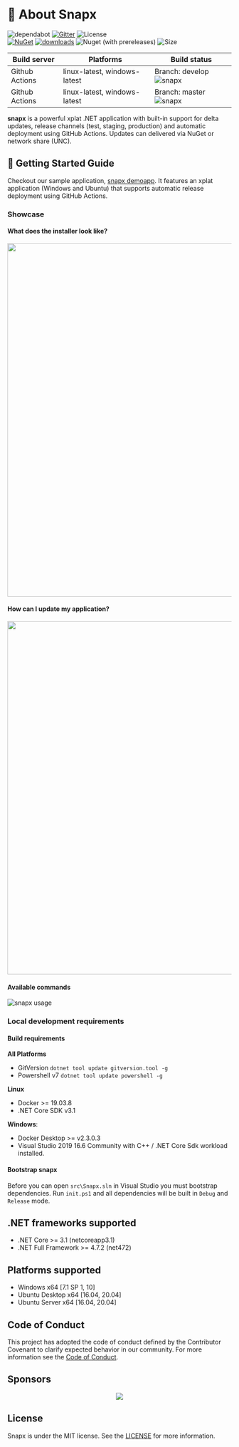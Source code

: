 # 📖 About Snapx 

![dependabot](https://api.dependabot.com/badges/status?host=github&repo=fintermobilityas/snapx) [![Gitter](https://badges.gitter.im/fintermobilityas-snapx/community.svg)](https://gitter.im/fintermobilityas-snapx/community?utm_source=badge&utm_medium=badge&utm_campaign=pr-badge) ![License](https://img.shields.io/github/license/fintermobilityas/snapx.svg)
<br>
[![NuGet](https://img.shields.io/nuget/v/snapx.svg)](https://www.nuget.org/packages/snapx) [![downloads](https://img.shields.io/nuget/dt/snapx)](https://www.nuget.org/packages/snapx) ![Nuget (with prereleases)](https://img.shields.io/nuget/vpre/snapx) ![Size](https://img.shields.io/github/repo-size/fintermobilityas/snapx.svg) 

| Build server | Platforms | Build status |
|--------------|----------|--------------|
| Github Actions | linux-latest, windows-latest | Branch: develop ![snapx](https://github.com/fintermobilityas/snapx/workflows/snapx/badge.svg?branch=develop) |
| Github Actions | linux-latest, windows-latest | Branch: master ![snapx](https://github.com/fintermobilityas/snapx/workflows/snapx/badge.svg?branch=master) |

**snapx** is a powerful xplat .NET application with built-in support for delta updates, release channels (test, staging, production) and automatic deployment using GitHub Actions. Updates can delivered via NuGet or network share (UNC).

## 🚀 Getting Started Guide

Checkout our sample application, [snapx demoapp](https://github.com/fintermobilityas/snapx.demoapp). It features an xplat application (Windows and Ubuntu) that supports automatic release deployment using GitHub Actions.

### Showcase

#### What does the installer look like?

<img src="https://media.githubusercontent.com/media/fintermobilityas/snapx/develop/docs/snapxinstaller.gif" width="794" />

#### How can I update my application?

<img src="https://media.githubusercontent.com/media/fintermobilityas/snapx/develop/docs/demoappupdate.gif" width="794" />

#### Available commands
![snapx usage](https://github.com/fintermobilityas/snapx/blob/develop/docs/shell.png)

### Local development requirements

#### Build requirements

**All Platforms**
- GitVersion `dotnet tool update gitversion.tool -g`
- Powershell v7 `dotnet tool update powershell -g`

**Linux**

- Docker >= 19.03.8
- .NET Core SDK v3.1 

**Windows**:
- Docker Desktop >= v2.3.0.3
- Visual Studio 2019 16.6 Community with C++ / .NET Core Sdk workload installed. 

#### Bootstrap snapx 

Before you can open `src\Snapx.sln` in Visual Studio you must bootstrap dependencies.
Run `init.ps1` and all dependencies will be built in `Debug` and `Release` mode.

## .NET frameworks supported

- .NET Core >= 3.1 (netcoreapp3.1)
- .NET Full Framework >= 4.7.2 (net472)

## Platforms supported

- Windows x64 [7.1 SP 1, 10]
- Ubuntu Desktop x64 [16.04, 20.04]
- Ubuntu Server x64 [16.04, 20.04]

## Code of Conduct

This project has adopted the code of conduct defined by the Contributor Covenant to clarify expected behavior in our community.
For more information see the [Code of Conduct](https://github.com/fintermobilityas/snapx/blob/develop/CODE_OF_CONDUCT.md). 

## Sponsors
<p align="center">
<a href="https://www.finterjobs.com" target="_blank"><img src="https://static.wixstatic.com/media/49c5ac_e5c089f7be224d6e92eb3f2f5edc3535~mv2.png/v1/crop/x_173,y_545,w_938,h_425/fill/w_189,h_87,al_c,q_85,usm_0.66_1.00_0.01/Finter%20Mobility%20AS%20gjennomsiktig%20bakgrun.webp"></a>
</p>

## License
Snapx is under the MIT license. See the [LICENSE](LICENSE.md) for more information.
